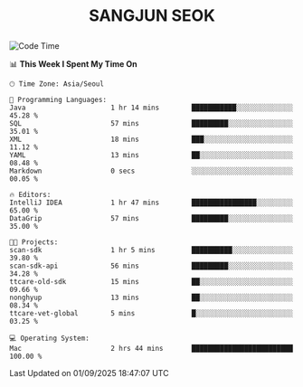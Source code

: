 <h1>
 <p align="center">
   SANGJUN SEOK
 </p>
</h1>

<!--START_SECTION:waka-->
![Code Time](http://img.shields.io/badge/Code%20Time-4%2C574%20hrs%2026%20mins-blue)

📊 **This Week I Spent My Time On** 

```text
🕑︎ Time Zone: Asia/Seoul

💬 Programming Languages: 
Java                     1 hr 14 mins        ███████████░░░░░░░░░░░░░░   45.28 % 
SQL                      57 mins             █████████░░░░░░░░░░░░░░░░   35.01 % 
XML                      18 mins             ███░░░░░░░░░░░░░░░░░░░░░░   11.12 % 
YAML                     13 mins             ██░░░░░░░░░░░░░░░░░░░░░░░   08.48 % 
Markdown                 0 secs              ░░░░░░░░░░░░░░░░░░░░░░░░░   00.05 % 

🔥 Editors: 
IntelliJ IDEA            1 hr 47 mins        ████████████████░░░░░░░░░   65.00 % 
DataGrip                 57 mins             █████████░░░░░░░░░░░░░░░░   35.00 % 

🐱‍💻 Projects: 
scan-sdk                 1 hr 5 mins         ██████████░░░░░░░░░░░░░░░   39.80 % 
scan-sdk-api             56 mins             █████████░░░░░░░░░░░░░░░░   34.28 % 
ttcare-old-sdk           15 mins             ██░░░░░░░░░░░░░░░░░░░░░░░   09.66 % 
nonghyup                 13 mins             ██░░░░░░░░░░░░░░░░░░░░░░░   08.34 % 
ttcare-vet-global        5 mins              █░░░░░░░░░░░░░░░░░░░░░░░░   03.25 % 

💻 Operating System: 
Mac                      2 hrs 44 mins       █████████████████████████   100.00 % 
```


 Last Updated on 01/09/2025 18:47:07 UTC
<!--END_SECTION:waka-->
